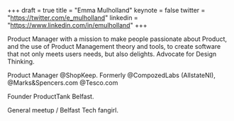 +++
draft = true
title = "Emma Mulholland"
keynote = false
twitter = "https://twitter.com/e_mulholland"
linkedin = "https://www.linkedin.com/in/emulholland"
+++

Product Manager with a mission to make people passionate about Product, and the use of Product Management theory and tools, to create software that not only meets users needs, but also delights. Advocate for Design Thinking.
 
Product Manager @ShopKeep. Formerly @CompozedLabs (AllstateNI), @Marks&Spencers.com @Tesco.com

Founder ProductTank Belfast.
 
General meetup / Belfast Tech fangirl.